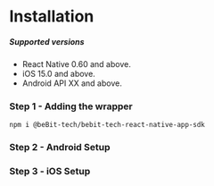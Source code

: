 # Installation

##### Supported versions

- React Native 0.60 and above.
- iOS 15.0 and above.
- Android API XX and above.

### Step 1 - Adding the wrapper

```npm
npm i @beBit-tech/bebit-tech-react-native-app-sdk
```

### Step 2 - Android Setup


### Step 3 - iOS Setup
